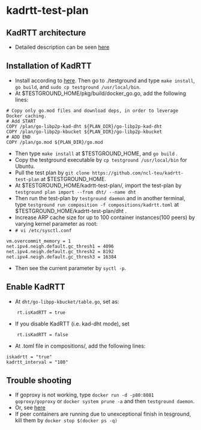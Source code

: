 # kadrtt-test-plan
## KadRTT architecture
- Detailed description can be seen [here](https://hackmd.io/b-gKq_JmQLOSu1-v7IBRlw)
## Installation of KadRTT
- Install according to [here](https://docs.testground.ai/getting-started). Then go to ./testground and type `make install`, `go build`, and `sudo cp testground /usr/local/bin`.
- At $TESTGROUND_HOME/pkg/build/docker_go.go, add the following lines: 
~~~
# Copy only go.mod files and download deps, in order to leverage Docker caching.
# Add START
COPY /plan/go-libp2p-kad-dht ${PLAN_DIR}/go-libp2p-kad-dht
COPY /plan/go-libp2p-kbucket ${PLAN_DIR}/go-libp2p-kbucket
# ADD END
COPY /plan/go.mod ${PLAN_DIR}/go.mod
~~~
- Then type `make install` at $TESTGROUND_HOME, and `go build` .
- Copy the testground executable by `cp testground /usr/local/bin` for Ubuntu. 
- Pull the test plan by `git clone https://github.com/ncl-teu/kadrtt-test-plan` at $TESTGROUND_HOME. 
- At $TESTGROUND_HOME/kadrtt-test-plan/, import the test-plan by `testground plan import --from dht/ --name dht`
- Then run the test-plan by `testground daemon` and in another terminal, type `testground run composition -f compositions/kadrtt.toml` at $TESTGROUND_HOME/kadrtt-test-plan/dht . 
- Increase ARP cache size for up to 100 container instances(100 peers) by varying kernel parameter as root:
- `# vi /etc/sysctl.conf` 
~~~
vm.overcommit_memory = 1
net.ipv4.neigh.default.gc_thresh1 = 4096
net.ipv4.neigh.default.gc_thresh2 = 8192
net.ipv4.neigh.default.gc_thresh3 = 16384
~~~
- Then see the current parameter by `syctl -p`. 
## Enable KadRTT
- At `dht/go-libpp-kbucket/table.go`, set as: 
~~~
	rt.isKadRTT = true
~~~
- If you disable KadRTT (i.e. kad-dht mode), set 
~~~
	rt.isKadRTT = false
~~~
- At .toml file in compositions/, add the following lines:
~~~
iskadrtt = "true"
kadrtt_interval = "180"
~~~
## Trouble shooting
- If goproxy is not working, type `docker run -d -p80:8081 goproxy/goproxy` or `docker system prune -a` and then `testground daemon`. 
- Or, see [here](https://docs.testground.ai/v/master/runner-library/local-docker/troubleshooting#troubleshooting)
- If peer containers are running due to unexceptional finish in tesground, kill them by `docker stop $(docker ps -q)`
